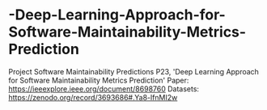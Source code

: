 # -Deep-Learning-Approach-for-Software-Maintainability-Metrics-Prediction
Project Software Maintainability Predictions P23, 'Deep Learning Approach for Software Maintainability Metrics Prediction' Paper: https://ieeexplore.ieee.org/document/8698760 Datasets: https://zenodo.org/record/3693686#.Ya8-lfnMI2w
